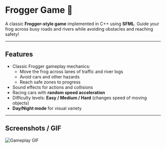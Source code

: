 # Frogger Game 🐸

A classic **Frogger-style game** implemented in C++ using **SFML**. Guide your frog across busy roads and rivers while avoiding obstacles and reaching safety!

---

## Features

- Classic Frogger gameplay mechanics:
  - Move the frog across lanes of traffic and river logs
  - Avoid cars and other hazards
  - Reach safe zones to progress
- Sound effects for actions and collisions
- Racing cars with **random speed acceleration**
- Difficulty levels: **Easy / Medium / Hard** (changes speed of moving objects)
- **Day/Night mode** for visual variety

---

## Screenshots / GIF

![Gameplay GIF](assets/frogger-demo.gif)
